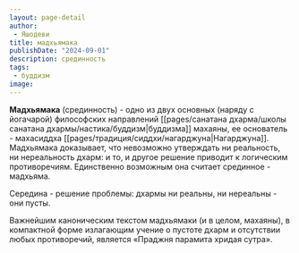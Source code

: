 ```yaml
---
layout: page-detail
author:
 - Яшодеви
title: мадхьямака
publishDate: "2024-09-01"
description: срединность
tags:
 - буддизм
image: 
---
```

**Мадхьямака** (срединность) - одно из двух основных (наряду с йогачарой) философских направлений [[pages/санатана дхарма/школы санатана дхармы/настика/буддизм|буддизма]] махаяны, ее основатель - махасиддха [[pages/традиция/сиддхи/нагарджуна|Нагарджуна]]. Мадхьямака доказывает, что невозможно утверждать ни реальность, ни нереальность дхарм: и то, и другое решение приводит к логическим противоречиям. Единственно возможным она считает срединное - мадхьяма.

Середина - решение проблемы: дхармы ни реальны, ни нереальны - они пусты. 

Важнейшим каноническим текстом мадхьямаки (и в целом, махаяны), в компактной форме излагающим учение о пустоте дхарм и отсутствии любых противоречий, является «Праджня парамита хридая сутра».

